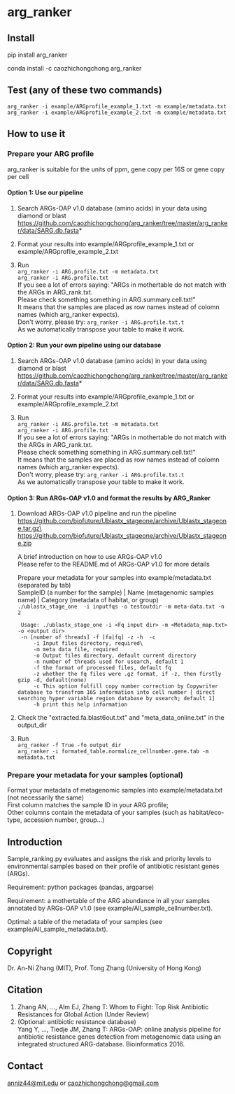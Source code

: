 # arg_ranker

## Install
pip install arg_ranker

conda install -c caozhichongchong arg_ranker

## Test (any of these two commands)
`arg_ranker -i example/ARGprofile_example_1.txt -m example/metadata.txt`\
`arg_ranker -i example/ARGprofile_example_2.txt -m example/metadata.txt`

## How to use it
### Prepare your ARG profile

arg_ranker is suitable for the units of ppm, gene copy per 16S or gene copy per cell

#### Option 1: Use our pipeline

1. Search ARGs-OAP v1.0 database (amino acids) in your data using diamond or blast\
https://github.com/caozhichongchong/arg_ranker/tree/master/arg_ranker/data/SARG.db.fasta*

2. Format your results into example/ARGprofile_example_1.txt or example/ARGprofile_example_2.txt

3. Run\
`arg_ranker -i ARG.profile.txt -m metadata.txt`\
`arg_ranker -i ARG.profile.txt`\
If you see a lot of errors saying: "ARGs in mothertable do not match with the ARGs in ARG_rank.txt.\
Please check something something in ARG.summary.cell.txt!"\
It means that the samples are placed as row names instead of colomn names (which arg_ranker expects).\
Don't worry, please try: `arg_ranker -i ARG.profile.txt.t`\
As we automatically transpose your table to make it work.

#### Option 2: Run your own pipeline using our database

1. Search ARGs-OAP v1.0 database (amino acids) in your data using diamond or blast\
https://github.com/caozhichongchong/arg_ranker/tree/master/arg_ranker/data/SARG.db.fasta*

2. Format your results into example/ARGprofile_example_1.txt or example/ARGprofile_example_2.txt

3. Run\
`arg_ranker -i ARG.profile.txt -m metadata.txt`\
`arg_ranker -i ARG.profile.txt`\
If you see a lot of errors saying: "ARGs in mothertable do not match with the ARGs in ARG_rank.txt.\
Please check something something in ARG.summary.cell.txt!"\
It means that the samples are placed as row names instead of colomn names (which arg_ranker expects).\
Don't worry, please try: `arg_ranker -i ARG.profile.txt.t`\
As we automatically transpose your table to make it work.

#### Option 3: Run ARGs-OAP v1.0 and format the results by ARG_Ranker

1. Download ARGs-OAP v1.0 pipeline and run the pipeline\
    https://github.com/biofuture/Ublastx_stageone/archive/Ublastx_stageone.tar.gz\
    https://github.com/biofuture/Ublastx_stageone/archive/Ublastx_stageone.zip

    A brief introduction on how to use ARGs-OAP v1.0\
    Please refer to the README.md of ARGs-OAP v1.0 for more details

    Prepare your metadata for your samples into example/metadata.txt (separated by tab)\
    SampleID (a number for the sample) | Name (metagenomic samples name) | Category (metadata of habitat, or group)\
    `./ublastx_stage_one  -i inputfqs -o testoutdir -m meta-data.txt -n 2`

        Usage: ./ublastx_stage_one -i <Fq input dir> -m <Metadata_map.txt> -o <output dir>
        -n [number of threads] -f [fa|fq] -z -h  -c   
            -i Input files directory, required\
            -m meta data file, required
            -o Output files directory, default current directory
            -n number of threads used for usearch, default 1
            -f the format of processed files, default fq
            -z whether the fq files were .gz format, if -z, then firstly gzip -d, default(none)
            -c This option fulfill copy number correction by Copywriter database to transfrom 16S information into cell number [ direct searching hyper variable region database by usearch; default 1]
            -h print this help information

2. Check the "extracted.fa.blast6out.txt" and "meta_data_online.txt" in the output_dir

3. Run\
`arg_ranker -f True -fo output_dir`\
`arg_ranker -i formated_table.normalize_cellnumber.gene.tab -m metadata.txt`

### Prepare your metadata for your samples (optional)

Format your metadata of metagenomic samples into example/metadata.txt (not necessarily the same)\
First column matches the sample ID in your ARG profile;\
Other columns contain the metadata of your samples (such as habitat/eco-type, accession number, group...)

## Introduction
Sample_ranking.py evaluates and assigns the risk and priority levels to environmental samples
based on their profile of antibiotic resistant genes (ARGs).

Requirement: python packages (pandas, argparse)

Requirement: a mothertable of the ARG abundance in all your samples
annotated by ARGs-OAP v1.0 (see example/All_sample_cellnumber.txt).

Optimal: a table of the metadata of your samples (see example/All_sample_metadata.txt).

## Copyright
Dr. An-Ni Zhang (MIT), Prof. Tong Zhang (University of Hong Kong)

## Citation
1. Zhang AN, ..., Alm EJ, Zhang T: Whom to Fight: Top Risk Antibiotic Resistances for Global Action (Under Review)
2. (Optional: antibiotic resistance database)\
Yang Y, ..., Tiedje JM, Zhang T: ARGs-OAP: online analysis pipeline for antibiotic resistance genes detection from metagenomic data using an integrated structured ARG-database. Bioinformatics 2016.

## Contact
anniz44@mit.edu or caozhichongchong@gmail.com
